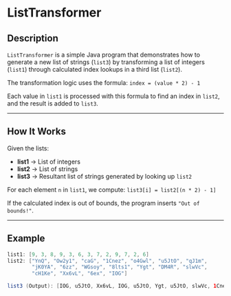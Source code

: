 # ListTransformer

## Description

`ListTransformer` is a simple Java program that demonstrates how to generate a new list of strings (`list3`) by transforming a list of integers (`list1`) through calculated index lookups in a third list (`list2`).

The transformation logic uses the formula: `index = (value * 2) - 1`



Each value in `list1` is processed with this formula to find an index in `list2`, and the result is added to `list3`.

---

## How It Works

Given the lists:

- **list1** → List of integers
- **list2** → List of strings
- **list3** → Resultant list of strings generated by looking up `list2`

For each element `n` in `list1`, we compute: `list3[i] = list2[(n * 2) - 1]`


If the calculated index is out of bounds, the program inserts `"Out of bounds!"`.

---

## Example

```java
list1: [9, 3, 8, 9, 3, 6, 3, 7, 2, 9, 7, 2, 6]
list2: ["YnQ", "Ow2y1", "caG", "1Cnez", "o4Gwl", "u5JtO", "qJ1m", 
        "jK0YA", "6zz", "WGsoy", "8lts1", "Ygt", "DM4R", "slwVc", 
        "cH1Ke", "Xx6vL", "6ex", "IOG"]

list3 (Output): [IOG, u5JtO, Xx6vL, IOG, u5JtO, Ygt, u5JtO, slwVc, 1Cnez, IOG, slwVc, 1Cnez, Ygt]

